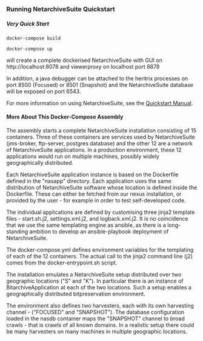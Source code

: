 ### Running NetarchiveSuite Quickstart

##### Very Quick Start

`docker-compose build`

`docker-compose up`

will create a complete dockerised NetarchiveSuite with GUI on http://localhost:8078 and viewerproxy on localhost port 8878

In addition, a java debugger can be attached to the heritrix processes on port 8500 (Focused) or 8501 (Snapshot) and the
NetarchiveSuite database will be exposed on port 6543.

For more information on using NetarchiveSuite, see the [Quickstart Manual](8878l).

#### More About This Docker-Compose Assembly

The assembly starts a complete NetarchiveSuite installation consisting of 15 containers. Three of these containers are services used by NetarchiveSuite (jms-broker, ftp-server, postgres database) and the other 12 are a network of NetarchiveSuite applications. In a production environment, these 12 applications would run on multiple machines, possibly widely geographically distributed.

Each NetarchiveSuite application instance is based on the Dockerfile defined in the "nasapp" directory. Each application uses the same distribution of NetarchiveSuite software whose location is defined inside the Dockerfile. These can either be fetched from our nexus installation, or provided by the user - for example in order to test self-developed code.

The individual applications are defined by customising three jinja2 template files - start.sh.j2, settings.xml.j2, and logback.xml.j2. It is no coincidence that we use the same templating engine as ansible, as there is a long-standing ambition to develop an ansible-playbook deployment of NetarchiveSuite.

The docker-compose.yml defines environment variables for the templating of each of the 12 containers. The actual call to the jinja2 command line (j2) comes from the docker-entrypoint.sh script.

The installation emulates a NetarchiveSuite setup distributed over two geographic locations ("S" and "K"). In particular there is an instance of BitarchiveApplication at each of the two locations. Such a setup enables a geographically distributed bitpreservation environment.

The environment also defines two harvesters, each with its own harvesting channel - ("FOCUSED" and "SNAPSHOT"). The database configuration loaded in the nasdb container maps the "SNAPSHOT" channel to broad crawls - that is crawls of all known domains. In a realistic setup there could be many harvesters on many machines in multiple geographic locations.